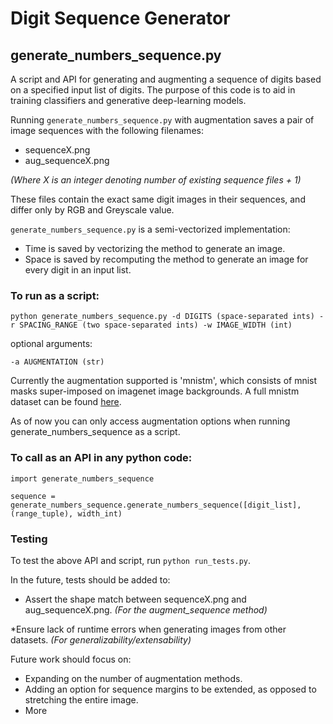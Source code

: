 # Digit Sequence Generator

## generate_numbers_sequence.py

A script and API for generating and augmenting a sequence of digits based on a specified input list of digits. The purpose of this code is to aid in training classifiers and generative deep-learning models.


Running `generate_numbers_sequence.py` with augmentation saves a pair of image sequences with the following filenames:

* sequenceX.png
* aug_sequenceX.png

*(Where X is an integer denoting number of existing sequence files + 1)*


These files contain the exact same digit images in their sequences, and differ only by RGB and Greyscale value.

`generate_numbers_sequence.py` is a semi-vectorized implementation:

* Time is saved by vectorizing the method to generate an image.
* Space is saved by recomputing the method to generate an image for every digit in an input list.

### To run as a script:

```
python generate_numbers_sequence.py -d DIGITS (space-separated ints) -r SPACING_RANGE (two space-separated ints) -w IMAGE_WIDTH (int)
```
optional arguments:
```
-a AUGMENTATION (str)
```

Currently the augmentation supported is 'mnistm', which consists of mnist masks super-imposed on imagenet image backgrounds. A full mnistm dataset can be found [here](http://akanev.com/datasets).

As of now you can only access augmentation options when running generate_numbers_sequence as a script.

### To call as an API in any python code:

```
import generate_numbers_sequence

sequence = generate_numbers_sequence.generate_numbers_sequence([digit_list], (range_tuple), width_int)
```
### Testing

To test the above API and script, run `python run_tests.py`.


In the future, tests should be added to: 

* Assert the shape match between sequenceX.png and aug_sequenceX.png.
*(For the augment_sequence method)*

*Ensure lack of runtime errors when generating images from other datasets.
*(For generalizability/extensability)*


Future work should focus on:
  
* Expanding on the number of augmentation methods.
* Adding an option for sequence margins to be extended, as opposed to stretching the entire image.
* More
